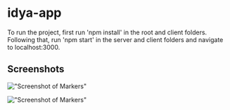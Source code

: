 # idya-app

To run the project, first run 'npm install' in the root and client folders. Following that, run 'npm start' in the server and client folders and navigate to localhost:3000.

## Screenshots

!["Screenshot of Markers"]()

!["Screenshot of Markers"]()